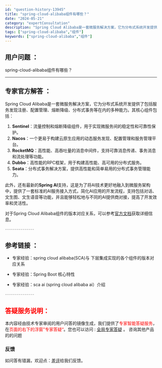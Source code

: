 ```yaml
---
id: "question-history-13945"
title: "spring-cloud-alibaba组件有哪些？"
date: "2024-05-21"
category: "expertConsultation"
description: "Spring Cloud Alibaba是一套微服务解决方案，它为分布式系统开发提供了包括服务发现注册、配置管理、熔断降级、分布式事务等在内的多种能力。其核心组件包括：1. **Sentinel**：流量控制和熔断降级组件，用于实现微服务间的稳定性和可靠性保护。2. **Nacos**：一个更易于构"
tags: ["spring-cloud-alibaba","组件"]
keywords: ["spring-cloud-alibaba","组件"]
---
```


## 用户问题 ： 
 spring-cloud-alibaba组件有哪些？  

---------------
## 专家官方解答 ：

Spring Cloud Alibaba是一套微服务解决方案，它为分布式系统开发提供了包括服务发现注册、配置管理、熔断降级、分布式事务等在内的多种能力。其核心组件包括：

1. **Sentinel**：流量控制和熔断降级组件，用于实现微服务间的稳定性和可靠性保护。
2. **Nacos**：一个更易于构建云原生应用的动态服务发现、配置管理和服务管理平台。
3. **RocketMQ**：高性能、高吞吐量的消息中间件，支持可靠消息传递、事务消息和流处理等功能。
4. **Dubbo**：高性能的RPC框架，用于构建高性能、高可用的分布式服务。
5. **Seata**：分布式事务解决方案，提供高性能和简单易用的分布式事务管理能力。

此外，还有最新的**Spring AI**支持，这是为了将AI技术更好地融入到微服务架构中，提供了一套标准的AI服务接入方式，简化AI应用的开发流程，支持包括对话、文生图、文生语音等功能，并且能够轻松地与不同的AI提供商对接，提高了开发效率和灵活性。

对于Spring Cloud Alibaba组件的版本对应关系，可以参考[官方文档](https://sca.aliyun.com/docs/2023/overview/version-explain/)获取详细信息。


<font color="#949494">---------------</font> 


## 参考链接 ：

* 专家经验：spring cloud alibaba(SCA)与 下层集成实现的各个组件的版本对应关系 
 
 * 专家经验：Spring Boot 核心特性 
 
 * 专家经验：sca ai (spring cloud alibaba ai）介绍 


 <font color="#949494">---------------</font> 
 


## <font color="#FF0000">答疑服务说明：</font> 

本内容经由技术专家审阅的用户问答的镜像生成，我们提供了<font color="#FF0000">专家智能答疑服务</font>，在<font color="#FF0000">页面的右下的浮窗”专家答疑“</font>。您也可以访问 : [全局专家答疑](https://answer.opensource.alibaba.com/docs/intro) 。 咨询其他产品的的问题

### 反馈
如问答有错漏，欢迎点：[差评](https://ai.nacos.io/user/feedbackByEnhancerGradePOJOID?enhancerGradePOJOId=13950)给我们反馈。

